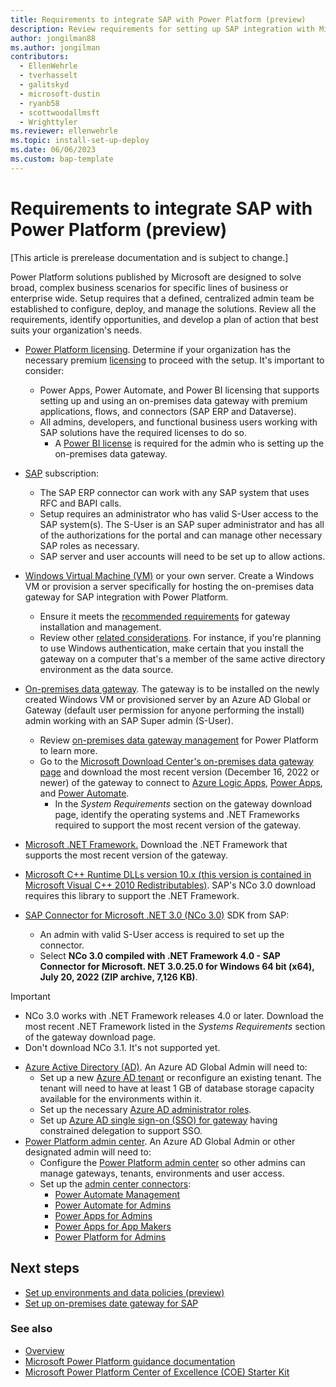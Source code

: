 ```yaml
---
title: Requirements to integrate SAP with Power Platform (preview)
description: Review requirements for setting up SAP integration with Microsoft Power Platform.
author: jongilman88
ms.author: jongilman
contributors:
  - EllenWehrle
  - tverhasselt
  - galitskyd
  - microsoft-dustin
  - ryanb58
  - scottwoodallmsft
  - Wrighttyler
ms.reviewer: ellenwehrle
ms.topic: install-set-up-deploy
ms.date: 06/06/2023
ms.custom: bap-template
---
```


# Requirements to integrate SAP with Power Platform (preview)

[This article is prerelease documentation and is subject to change.]

Power Platform solutions published by Microsoft are designed to solve broad, complex business scenarios for specific lines of business or enterprise wide. Setup requires that a defined, centralized admin team be established to configure, deploy, and manage the solutions. Review all the requirements, identify opportunities, and develop a plan of action that best suits your organization's needs.

- [Power Platform licensing](/power-platform/admin/pricing-billing-skus). Determine if your organization has the necessary premium [licensing](https://www.microsoft.com/licensing/default) to proceed with the setup. It's important to consider:
  - Power Apps, Power Automate, and Power BI licensing that supports setting up and using an on-premises data gateway with premium applications, flows, and connectors (SAP ERP and Dataverse).
  - All admins, developers, and functional business users working with SAP solutions have the required licenses to do so.
    - A [Power BI license](/power-bi/fundamentals/service-features-license-type) is required for the admin who is setting up the on-premises data gateway.

- [SAP](<https://www.sap.com/>) subscription:
  
  - The SAP ERP connector can work with any SAP system that uses RFC and BAPI calls.
  - Setup requires an administrator who has valid S-User access to the SAP system(s). The S-User is an SAP super administrator and has all of the authorizations for the portal and can manage other necessary SAP roles as necessary.
  - SAP server and user accounts will need to be set up to allow actions.

- [Windows Virtual Machine (VM)](https://azure.microsoft.com/products/virtual-machines/#overview) or your own server. Create a Windows VM or provision a server specifically for hosting the on-premises data gateway for SAP integration with Power Platform.
  - Ensure it meets the [recommended requirements](/data-integration/gateway/service-gateway-install#recommended) for gateway installation and management.
  - Review other [related considerations](/data-integration/gateway/service-gateway-install#related-considerations).
  For instance, if you're planning to use Windows authentication, make certain that you install the gateway on a computer that's a member of the same active directory environment as the data source.
- [On-premises data gateway](/data-integration/gateway/). The gateway is to be installed on the newly created Windows VM or provisioned server by an Azure AD Global or Gateway (default user permission for anyone performing the install) admin working with an SAP Super admin (S-User).
  - Review [on-premises data gateway management](/power-platform/admin/onpremises-data-gateway-management) for Power Platform to learn more.
  - Go to the [Microsoft Download Center's on-premises data gateway page](https://www.microsoft.com/download/details.aspx?id=53127) and download the most recent version (December 16, 2022 or newer) of the gateway to connect to [Azure Logic Apps](/azure/logic-apps/logic-apps-gateway-install), [Power Apps](/power-apps/maker/canvas-apps/gateway-reference), and [Power Automate](/power-automate/gateway-reference).
    - In the _System Requirements_ section on the gateway download page, identify the operating systems and .NET Frameworks required to support the most recent version of the gateway.
- [Microsoft .NET Framework.](https://dotnet.microsoft.com/download/dotnet-framework) Download the .NET Framework that supports the most recent version of the gateway.
- [Microsoft C++ Runtime DLLs version 10.x (this version is contained in Microsoft Visual C++ 2010 Redistributables)](/cpp/windows/latest-supported-vc-redist?view=msvc-170#visual-studio-2010-vc-100-sp1-no-longer-supported&preserve-view=true). SAP's NCo 3.0 download requires this library to support the .NET Framework.
- [SAP Connector for Microsoft .NET 3.0 (NCo 3.0)](https://support.sap.com/en/product/connectors/msnet.html) SDK from SAP:
  - An admin with valid S-User access is required to set up the connector.
  - Select **NCo 3.0 compiled with .NET Framework 4.0 - SAP Connector for Microsoft. NET 3.0.25.0 for Windows 64 bit (x64), July 20, 2022 (ZIP archive, 7,126 KB)**.

> [!IMPORTANT]
>
> - NCo 3.0 works with .NET Framework releases 4.0 or later. Download the most recent .NET Framework listed in the _Systems Requirements_ section of the gateway download page.
> - Don't download NCo 3.1. It's not supported yet.

- [Azure Active Directory (AD)](/azure/active-directory/). An Azure AD Global Admin will need to:
  - Set up a new [Azure AD tenant](/azure/active-directory/develop/quickstart-create-new-tenant) or reconfigure an existing tenant. The tenant will need to have at least 1 GB of database storage capacity available for the environments within it.
  - Set up the necessary [Azure AD administrator roles](/azure/active-directory/roles/permissions-reference#global-administrator).
  - Set up [Azure AD single sign-on (SSO) for gateway](/power-bi/admin/service-admin-portal-integration#azure-ad-single-sign-on-sso-for-gateway) having constrained delegation to support SSO.
- [Power Platform admin center](https://admin.powerplatform.microsoft.com/). An Azure AD Global Admin or other designated admin will need to:
  - Configure the [Power Platform admin center](/power-platform/admin/wp-work-with-admin-portals) so other admins can manage gateways, tenants, environments and user access.
  - Set up the [admin center connectors](/power-platform/admin/wp-management-monitoring):
    - [Power Automate Management](/connectors/flowmanagement/)
    - [Power Automate for Admins](/connectors/microsoftflowforadmins/)
    - [Power Apps for Admins](/connectors/powerappsforadmins/)
    - [Power Apps for App Makers](/connectors/powerappsforappmakers/)
    - [Power Platform for Admins](/connectors/powerplatformforadmins/)
  
## Next steps

- [Set up environments and data policies (preview)](set-up-environments-data-policies.md)
- [Set up on-premises date gateway for SAP](set-up-gateway.md)

### See also

- [Overview](../overview.md)
- [Microsoft Power Platform guidance documentation](/power-platform/guidance/)
- [Microsoft Power Platform Center of Excellence (COE) Starter Kit](/power-platform/guidance/coe/starter-kit)
